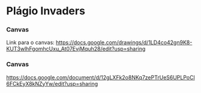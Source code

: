 # Plágio Invaders #

### Canvas ###

Link para o canvas: https://docs.google.com/drawings/d/1LD4co42gn9K8-KUT3wlhFgomhcUxu_At07EvjMquh28/edit?usp=sharing

### Canvas ###

https://docs.google.com/document/d/12gLXFk2o8NKq7zePTrUeS6UPLPoCl6FCkEyX8kNZyYw/edit?usp=sharing